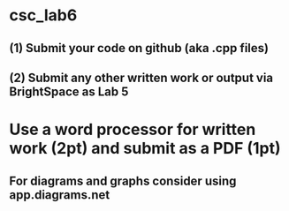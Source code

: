 # csc_lab6

## (1) Submit your code on github (aka .cpp files)

## (2) Submit any other written work or output via BrightSpace as Lab 5

# Use a word processor for written work (2pt) and submit as a PDF (1pt)
## For diagrams and graphs consider using app.diagrams.net

